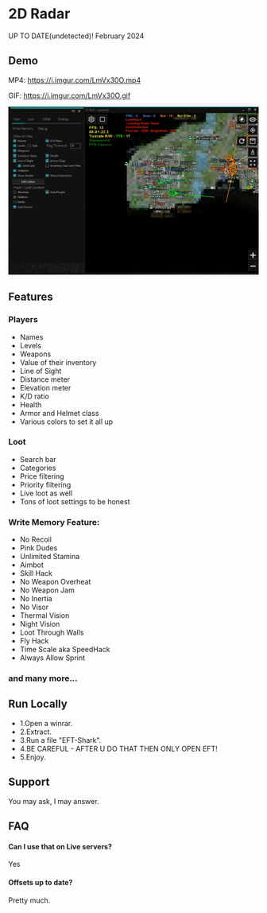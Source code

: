 
# 2D Radar
UP TO DATE(undetected)! February 2024

## Demo

MP4:
https://i.imgur.com/LmVx30O.mp4

GIF:
https://i.imgur.com/LmVx30O.gif

![Screenshot](preview.jpg)

## Features

### Players
- Names
- Levels
- Weapons
- Value of their inventory
- Line of Sight
- Distance meter
- Elevation meter
- K/D ratio
- Health
- Armor and Helmet class
- Various colors to set it all up

### Loot
- Search bar
- Categories
- Price filtering
- Priority filtering
- Live loot as well
- Tons of loot settings to be honest

### Write Memory Feature:
- No Recoil
- Pink Dudes
- Unlimited Stamina
- Aimbot
- Skill Hack
- No Weapon Overheat
- No Weapon Jam
- No Inertia
- No Visor
- Thermal Vision
- Night Vision
- Loot Through Walls
- Fly Hack
- Time Scale aka SpeedHack
- Always Allow Sprint

###  and many more...

## Run Locally

- 1.Open a winrar.
- 2.Extract.
- 3.Run a file "EFT-Shark".
- 4.BE CAREFUL - AFTER U DO THAT THEN ONLY OPEN EFT!
- 5.Enjoy.

## Support

You may ask, I may answer.

## FAQ

#### Can I use that on Live servers?

Yes

#### Offsets up to date?

Pretty much.
